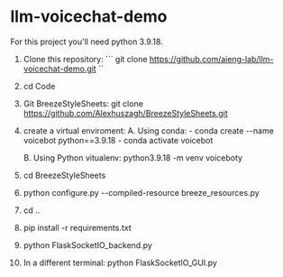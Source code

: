 # llm-voicechat-demo

For this project you'll need python 3.9.18.

1. Clone this repository:
´´´
git clone https://github.com/aieng-lab/llm-voicechat-demo.git
´´
3. cd Code
4. Git BreezeStyleSheets: git clone https://github.com/Alexhuszagh/BreezeStyleSheets.git

5. create a virtual enviroment:
   A. Using conda:
       - conda create --name voicebot python==3.9.18
       - conda activate voicebot
   
   B. Using Python vitualenv: python3.9.18 -m venv voiceboty
   
6. cd BreezeStyleSheets
7. python configure.py --compiled-resource breeze_resources.py
8. cd ..
9. pip install -r requirements.txt
10. python FlaskSocketIO_backend.py
11. In a different terminal: python FlaskSocketIO_GUI.py

